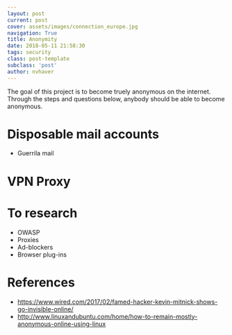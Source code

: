 ```yaml
---
layout: post
current: post
cover: assets/images/connection_europe.jpg
navigation: True
title: Anonymity
date: 2018-05-11 21:58:30
tags: security
class: post-template
subclass: 'post'
author: nvhaver
---
```

The goal of this project is to become truely anonymous on the internet. Through the steps and questions below, anybody should be able to become anonymous.

# Disposable mail accounts
- Guerrila mail

# VPN Proxy

# To research
- OWASP
- Proxies
- Ad-blockers
- Browser plug-ins

# References

- https://www.wired.com/2017/02/famed-hacker-kevin-mitnick-shows-go-invisible-online/
- http://www.linuxandubuntu.com/home/how-to-remain-mostly-anonymous-online-using-linux

